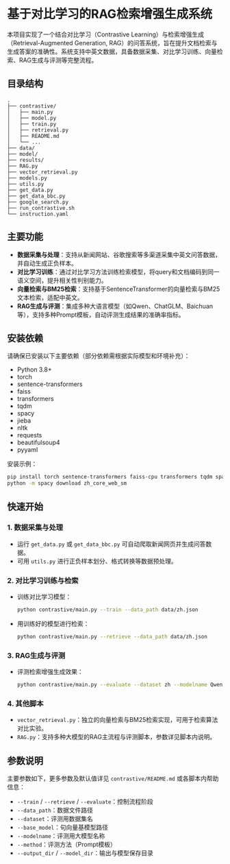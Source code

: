 # 基于对比学习的RAG检索增强生成系统

本项目实现了一个结合对比学习（Contrastive Learning）与检索增强生成（Retrieval-Augmented Generation, RAG）的问答系统，旨在提升文档检索与生成答案的准确性。系统支持中英文数据，具备数据采集、对比学习训练、向量检索、RAG生成与评测等完整流程。

## 目录结构

```
.
├── contrastive/              
│   ├── main.py                 
│   ├── model.py                
│   ├── train.py                
│   ├── retrieval.py            
│   ├── README.md              
│   └── ...                     
├── data/                    
├── model/                     
├── results/                   
├── RAG.py                     
├── vector_retrieval.py         
├── models.py                   
├── utils.py                    
├── get_data.py                 
├── get_data_bbc.py             
├── google_search.py            
├── run_contrastive.sh         
└── instruction.yaml            
```

## 主要功能

- **数据采集与处理**：支持从新闻网站、谷歌搜索等多渠道采集中英文问答数据，并自动生成正负样本。
- **对比学习训练**：通过对比学习方法训练检索模型，将query和文档编码到同一语义空间，提升相关性判别能力。
- **向量检索与BM25检索**：支持基于SentenceTransformer的向量检索与BM25文本检索，适配中英文。
- **RAG生成与评测**：集成多种大语言模型（如Qwen、ChatGLM、Baichuan等），支持多种Prompt模板，自动评测生成结果的准确率指标。

## 安装依赖

请确保已安装以下主要依赖（部分依赖需根据实际模型和环境补充）：

- Python 3.8+
- torch
- sentence-transformers
- faiss
- transformers
- tqdm
- spacy
- jieba
- nltk
- requests
- beautifulsoup4
- pyyaml

安装示例：

```bash
pip install torch sentence-transformers faiss-cpu transformers tqdm spacy jieba nltk requests beautifulsoup4 pyyaml
python -m spacy download zh_core_web_sm
```

## 快速开始

### 1. 数据采集与处理

- 运行 `get_data.py` 或 `get_data_bbc.py` 可自动爬取新闻网页并生成问答数据。
- 可用 `utils.py` 进行正负样本划分、格式转换等数据预处理。

### 2. 对比学习训练与检索

- 训练对比学习模型：
  ```bash
  python contrastive/main.py --train --data_path data/zh.json
  ```
- 用训练好的模型进行检索：
  ```bash
  python contrastive/main.py --retrieve --data_path data/zh.json
  ```

### 3. RAG生成与评测

- 评测检索增强生成效果：
  ```bash
  python contrastive/main.py --evaluate --dataset zh --modelname Qwen2.5 --method TA_ARE
  ```

### 4. 其他脚本

- `vector_retrieval.py`：独立的向量检索与BM25检索实现，可用于检索算法对比实验。
- `RAG.py`：支持多种大模型的RAG主流程与评测脚本，参数详见脚本内说明。

## 参数说明

主要参数如下，更多参数及默认值详见 `contrastive/README.md` 或各脚本内帮助信息：

- `--train` / `--retrieve` / `--evaluate`：控制流程阶段
- `--data_path`：数据文件路径
- `--dataset`：评测用数据集名
- `--base_model`：句向量基模型路径
- `--modelname`：评测用大模型名称
- `--method`：评测方法（Prompt模板）
- `--output_dir` / `--model_dir`：输出与模型保存目录